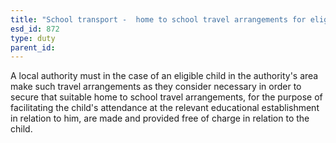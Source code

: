 ```yaml
---
title: "School transport -  home to school travel arrangements for eligible children"
esd_id: 872
type: duty
parent_id:  
---
```


A local authority must in the case of an eligible child in the authority's area make such travel arrangements as they consider necessary in order to secure that suitable home to school travel arrangements, for the purpose of facilitating the child's attendance at the relevant educational establishment in relation to him, are made and provided free of charge in relation to the child.

